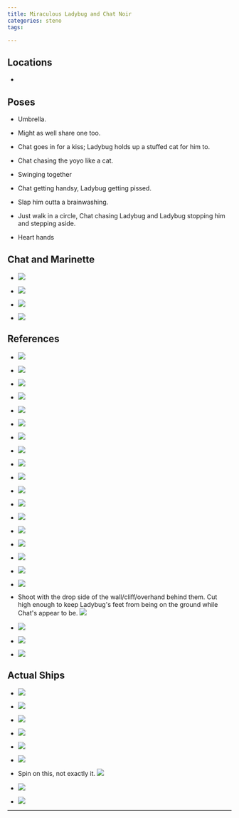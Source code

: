 ```yaml
---
title: Miraculous Ladybug and Chat Noir
categories: steno
tags: 

---
```




## Locations

- 


## Poses

* Umbrella.

* Might as well share one too. 

* Chat goes in for a kiss; Ladybug holds up a stuffed cat for him to. 

* Chat chasing the yoyo like a cat. 

* Swinging together

* Chat getting handsy, Ladybug getting pissed.

* Slap him outta a brainwashing. 

* Just walk in a circle, Chat chasing Ladybug and Ladybug stopping him and stepping aside. 

* Heart hands

## Chat and Marinette

* ![](https://i.imgur.com/t3miHig.png)

* ![](https://i.imgur.com/IsKKt9W.png)

* ![](https://i.imgur.com/SPvhnMu.png)

* ![](https://i.imgur.com/HOQsrfC.png)

## References

* ![](https://i.imgur.com/RQQxbqc.png)

* ![](https://i.imgur.com/X8YAQhW.jpg)

* ![](https://i.imgur.com/QGmwqJI.png)

* ![](https://i.imgur.com/seozkaM.png)

* ![](https://i.imgur.com/xlJEGPz.png)

* ![](https://i.imgur.com/Ygu78sg.png)

* ![](https://i.imgur.com/Wewmww5.png)

* ![](https://imgur.com/twtDCNx.jpg)

* ![](https://i.imgur.com/OH44VFg.png)

* ![](https://i.imgur.com/dCsFTtB.png)

* ![](https://i.imgur.com/yJU4zso.png)

* ![](https://i.imgur.com/g7ecn58.png)

* ![](https://i.imgur.com/YTZkjYU.jpg)

* ![](https://i.imgur.com/FuT1WcC.png)

* ![](https://i.imgur.com/9RWx29q.png)

* ![](https://i.imgur.com/6Y9cSGa.jpg)

* ![](https://i.imgur.com/ynLjxRu.jpg)

* ![](https://i.imgur.com/ygYpptj.png)

* Shoot with the drop side of the wall/cliff/overhand behind them. Cut high enough to keep Ladybug's feet from being on the ground while Chat's appear to be. ![](https://i.imgur.com/8MMKg1f.png)

* ![](https://i.imgur.com/fOOP7VP.png)

* ![](https://i.imgur.com/Hw83xKY.png)

* ![](https://i.imgur.com/qrS4oh7.png)

## Actual Ships

* ![](https://i.imgur.com/6UjuTDv.jpg)

* ![](https://i.imgur.com/Gg1HJ4d.png)


* ![](https://i.imgur.com/t5eOCNi.png)

* ![](https://i.imgur.com/GD2vNa3.jpg)

* ![](https://i.imgur.com/DikRj92.jpg)

* ![](https://i.imgur.com/FsRAle5.png)

* Spin on this, not exactly it. ![](https://i.imgur.com/IOUhw8s.png)

* ![](https://i.imgur.com/6p0uWUP.png)

* ![](https://i.imgur.com/btdaz01.png)

---